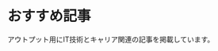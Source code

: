 # おすすめ記事

アウトプット用にIT技術とキャリア関連の記事を掲載しています。

<!-- ## カテゴリ一覧

- [IT技術関連の記事はこちら](./posts/Tech/)
- [転職・副業関連はこちら](./posts/Job/) -->


<script>
import ArticleCard from './.vuepress/components/ArticleCard.vue';

export default {
  components: {
    ArticleCard,
  },
  data() {
    return {
      articles: [
        {
          title: "ライフサイクルフックbeforeCreate編",
          link: "/posts/Tech/lifecycle_hook/beforeCreate",
          description: "継続的インテグレーションについての基礎知識。",
        },
        {
          title: "ライフサイクルフックcreated編",
          link: "/posts/Tech/lifecycle_hook/created",
          description: "継続的インテグレーションについての基礎知識。",
        },
        {
          title: "Options APIとComposition APIの比較",
          link: "/posts/Tech/options-vs-composition-api",
          description: "Vue.jsのOptions APIとComposition APIを比較します。",
        },
        {
          title: "初めての投稿",
          link: "/posts/first-post",
          description: "私の最初の投稿です。",
        },
      ],
    };
  },
};
</script>

<template>
<div class="articles">
  <ArticleCard v-for="(article, index) in articles" :key="index" :article="article" />
</div>
</template>
<style scoped>
.articles {
  display: flex;
  flex-wrap: wrap;
  gap: 16px;
}
</style>